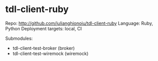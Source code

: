 # tdl-client-ruby

Repo: http://github.com/julianghionoiu/tdl-client-ruby
Language: Ruby, Python
Deployment targets: local, CI

Submodules:

- tdl-client-test-broker (broker)
- tdl-client-test-wiremock (wiremock)
